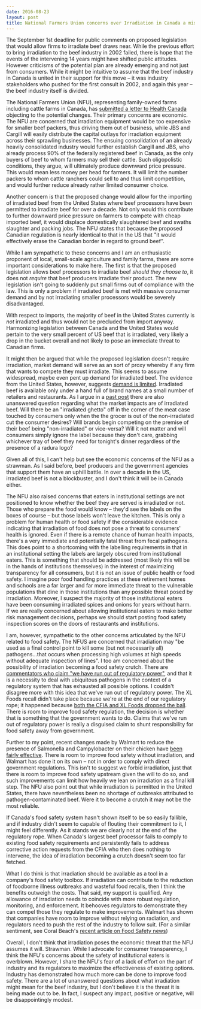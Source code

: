 ```yaml
---
date: 2016-08-23
layout: post
title: National Farmers Union concerns over Irradiation in Canada a mixed bag of strawmen and valid concerns
---
```

The September 1st deadline for public comments on proposed legislation that would allow firms to irradiate beef draws near. While the previous effort to bring irradiation to the beef industry in 2002 failed, there is hope that the events of the intervening 14 years might have shifted public attitudes. However criticisms of the potential plan are already emerging and not just from consumers. While it might be intuitive to assume that the beef industry in Canada is united in their support for this move – it was industry stakeholders who pushed for the first consult in 2002, and again this year – the beef industry itself is divided.

The National Farmers Union (NFU), representing family-owned farms including cattle farms in Canada, has [submitted a letter to Health Canada ](http://www.nfu.ca/policy/nfu-submission-ground-beef-irradiation) objecting to the potential changes. Their primary concerns are economic. The NFU are concerned that irradiation equipment would be too expensive for smaller beef packers, thus driving them out of business, while JBS and Cargill will easily distribute the capital outlays for irradiation equipment across their sprawling businesses. The ensuing consolidation of an already heavily consolidated industry would further establish Cargill and JBS, who already process 90% of the federally registered beef in Canada, as the only buyers of beef to whom farmers may sell their cattle. Such oligopolistic conditions, they argue, will ultimately produce downward price pressure. This would mean less money per head for farmers. It will limit the number packers to whom cattle ranchers could sell to and thus limit competition, and would further reduce already rather limited consumer choice.

Another concern is that the proposed change would allow for the importing of irradiated beef from the United States where beef processors have been permitted to irradiate beef for over a decade. Not only would this contribute to further downward price pressure on farmers to compete with cheap imported beef, it would displace domestically slaughtered beef and swaths slaughter and packing jobs. The NFU states that because the proposed Canadian regulation is nearly identical to that in the US that "it would effectively erase the Canadian border in regard to ground beef".

While I am sympathetic to these concerns and I am an enthusiastic proponent of local, small-scale agriculture and family farms, there are some important considerations to make here. The first is that the proposed legislation allows beef processors to irradiate beef *should they choose to*, it does not *require* that beef producers irradiate their product. The new legislation isn't going to suddenly put small firms out of compliance with the law. This is only a problem if irradiated beef is met with massive consumer demand and by not irradiating smaller processors would be severely disadvantaged.

With respect to imports, the majority of beef in the United States currently is *not* irradiated and thus would not be precluded from import anyway. Harmonizing legislation between Canada and the United States would pertain to the very small percent of US beef that is irradiated, very likely a drop in the bucket overall and not likely to pose an immediate threat to Canadian firms.

It might then be argued that while the proposed legislation doesn't require irradiation, market demand will serve as an sort of proxy whereby if any firm that wants to compete they must irradiate. This seems to assume widespread, maybe even pent up demand for irradiated beef. The evidence from the United States, however, suggests [demand is limited](http://ucce.ucdavis.edu/files/datastore/234-2467.pdf). Irradiated beef is available only under a hand full of brand names at a small number of retailers and restaurants. As I argue in a [past post](http://www.scottlougheed.com/2016/06/03/irradiation-may-not-harm-human-health-but-is-it-the-answer-we-need/) there are also unanswered question regarding what the market impacts are of irradiated beef. Will there be an "irradiated ghetto" off in the corner of the meat case touched by consumers only when the the grocer is out of the non-irradiated cut the consumer desires? Will brands begin competing on the premise of their beef being "non-irradiated" or vice-versa? Will it not matter and will consumers simply ignore the label because they don't care, grabbing whichever tray of beef they need for tonight's dinner regardless of the presence of a radura logo?

Given all of this, I can't help but see the economic concerns of the NFU as a strawman. As I said before, beef producers and the government agencies that support them have an uphill battle. In over a decade in the US, irradiated beef is not a blockbuster, and I don't think it will be in Canada either.

The NFU also raised concerns that eaters in institutional settings are not positioned to know whether the beef they are served is irradiated or not. Those who prepare the food would know – they'd see the labels on the boxes of course – but those labels won't leave the kitchen. This is only a problem for human health or food safety if the considerable evidence indicating that irradiation of food does not pose a threat to consumers' health is ignored. Even if there is a remote chance of human health impacts, there's a very immediate and potentially fatal threat from fecal pathogens. This does point to a shortcoming with the labelling requirements in that in an institutional setting the labels are largely obscured from institutional eaters. This is something that should be addressed (most likely this will be in the hands of institutions themselves) in the interest of maximizing transparency for all consumers, but it is not an issue of public health or food safety. I imagine poor food handling practices at these retirement homes and schools are a far larger and far more immediate threat to the vulnerable populations that dine in those institutions than any possible threat posed by irradiation. Moreover, I suspect the majority of those institutional eaters have been consuming irradiated spices and onions for years without harm. If we are really concerned about allowing institutional eaters to make better risk management decisions, perhaps we should start posting food safety inspection scores on the doors of restaurants and institutions.

I am, however, sympathetic to the other concerns articulated by the NFU related to food safety. The NFUS are concerned that irradiation may "be used as a final control point to kill some (but not necessarily all) pathogens...that occurs when processing high volumes at high speeds without adequate inspection of lines". I too am concerned about the possibility of irradiation becoming a food safety crutch. There are [commentators who claim "we have run out of regulatory power"](http://www.winnipegfreepress.com/opinion/analysis/food-irradiation----a-gift-horse-178326491.html), and that it is a necessity to deal with ubiquitous pathogens in the context of a regulatory system that has exhausted all possible options. I couldn't disagree more with this idea that we've run out of regulatory power. The XL Foods recall didn't take place because we're at the end of our regulatory rope; it happened because [both the CFIA and XL Foods dropped the ball](http://www.theglobeandmail.com/news/politics/lax-attitude-of-staff-inspectors-led-to-massive-beef-recall-probe-finds/article12363508/?cmpid=rss1). There is room to improve food safety regulation, the decision is whether that is something that the government wants to do. Claims that we've run out of regulatory power is really a disguised claim to shunt responsibility for food safety away from government.

Further to my point, recent changes made by Walmart to reduce the presence of Salmonella and Campylobacter on their chicken have [been fairly effective](http://www.foodsafetynews.com/2016/08/130453/). There is room to improve food safety without irradiation, and Walmart has done it on its own – not in order to comply with direct government regulations. This isn't to suggest we forbid irradiation, just that there is room to improve food safety upstream given the will to do so, and such improvements can limit how heavily we lean on irradiation as a final kill step. The NFU also point out that while irradiation is permitted in the United States, there have nevertheless been no shortage of outbreaks attributed to pathogen-contaminated beef. Were it to become a crutch it may not be the most reliable.

If Canada's food safety system  hasn't shown itself to be so easily fallible, and if industry didn't seem to capable of flouting their commitment to it, I might feel differently. As it stands we are clearly not at the end of the regulatory rope. When Canada's largest beef processor fails to comply to existing food safety requirements and persistently fails to address corrective action requests from the CFIA who then does nothing to intervene, the idea of irradiation becoming a crutch doesn't seem too far fetched.

What I do think is that irradiation should be available as a tool in a company's food safety toolbox. If irradiation can contribute to the reduction of foodborne illness outbreaks and wasteful food recalls, then I think the benefits outweigh the costs. That said, my support is qualified. Any allowance of irradiation needs to coincide with more robust regulation, monitoring, and enforcement. It behooves regulators to demonstrate they can compel those they regulate to make improvements. Walmart has shown that companies have room to improve without relying on radiation, and regulators need to push the rest of the industry to follow suit. (For a similar sentiment, see Coral Beach's [recent article on Food Safety news](http://www.foodsafetynews.com/2016/08/beach-beat-oh-canada-whats-the-beef-with-irradiated-beef/?utm_source=feedburner&utm_medium=feed&utm_campaign=Feed%3A+foodsafetynews%2FmRcs+%28Food+Safety+News%29#.V7w7TKMZPdQ))

Overall, I don't think that irradiation poses the economic threat that the NFU assumes it will. Strawman. While I advocate for consumer transparency, I think the NFU's concerns about the safety of institutional eaters is overblown. However, I share the NFU's  fear of a lack of effort on the part of industry and its regulators to maximize the effectiveness of existing options. Industry has demonstrated how much more can be done to improve food safety. There are a lot of unanswered questions about what irradiation might mean for the beef industry, but I don't believe it is the threat it is being made out to be. In fact, I suspect any impact, positive or negative, will be disappointingly modest.
